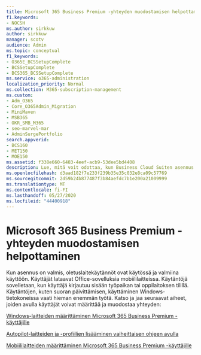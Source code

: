 ```yaml
---
title: Microsoft 365 Business Premium -yhteyden muodostamisen helpottaminen
f1.keywords:
- NOCSH
ms.author: sirkkuw
author: sirkkuw
manager: scotv
audience: Admin
ms.topic: conceptual
f1_keywords:
- O365E_BCSSetupComplete
- BCSSetupComplete
- BCS365_BCSSetupComplete
ms.service: o365-administration
localization_priority: Normal
ms.collection: M365-subscription-management
ms.custom:
- Adm_O365
- Core_O365Admin_Migration
- MiniMaven
- MSB365
- OKR_SMB_M365
- seo-marvel-mar
- AdminSurgePortfolio
search.appverid:
- BCS160
- MET150
- MOE150
ms.assetid: f338e660-6483-4eef-acb9-53dee5bd4408
description: Lue, mitä voit odottaa, kun Business Cloud Suiten asennus on valmis ja oletuslaitekäytännöt ovat käytössä ja valmiina käyttöön.
ms.openlocfilehash: d3aad182f7e233f239b35e35c032e8ca09c57769
ms.sourcegitcommit: 2d59b24b877487f3b84aefdc7b1e200a21009999
ms.translationtype: MT
ms.contentlocale: fi-FI
ms.lasthandoff: 05/27/2020
ms.locfileid: "44400918"
---
```

# <a name="help-users-connect-to-microsoft-365-business-premium"></a>Microsoft 365 Business Premium -yhteyden muodostamisen helpottaminen

Kun asennus on valmis, oletuslaitekäytännöt ovat käytössä ja valmiina käyttöön. Käyttäjät lataavat Office-sovelluksia mobiililaitteissa. Käytäntöjä sovelletaan, kun käyttäjä kirjautuu sisään työpaikan tai oppilaitoksen tilillä. Käytäntöjen, kuten suoran päivittämisen, käyttäminen Windows-tietokoneissa vaati hieman enemmän työtä. Katso ja jaa seuraavat aiheet, joiden avulla käyttäjät voivat määrittää ja muodostaa yhteyden:
  
[Windows-laitteiden määrittäminen Microsoft 365 Business Premium -käyttäjille](set-up-windows-devices.md)
  
[Autopilot-laitteiden ja -profiilien lisääminen vaiheittaisen ohjeen avulla](add-autopilot-devices-and-profile.md)
  
[Mobiililaitteiden määrittäminen Microsoft 365 Business Premium -käyttäjille](set-up-mobile-devices.md)
  

